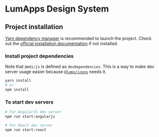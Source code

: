 # LumApps Design System

## Project installation

[Yarn dependency manager](https://yarnpkg.com/) is recommended to launch the project. Check out the [official installation documentation](https://yarnpkg.com/en/docs/install) if not installed.

### Install project dependencies

Note that `@mdi/js` is defined as `devDependencies`. This is a way to make dev server usage easier because [`@lumx/icons`](./src/icons) needs it.

```bash
yarn install
# or
npm install
```

### To start dev servers

```bash
# For AngularJS dev server
npm run start:angularjs

# For React dev server
npm run start:react
```
